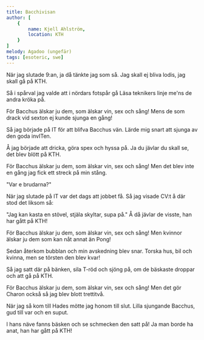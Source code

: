 ```yaml
---
title: Bacchivisan
author: [
	{
		name: Kjell Ahlström,
		location: KTH
	}
]
melody: Agadoo (ungefär)
tags: [esoteric, swe]
---
```


När jag slutade 9:an,
ja då tänkte jag som så.
Jag skall ej bliva lodis,
jag skall gå på KTH.

Så i spårval jag valde
att i nördars fotspår gå
Läsa teknikers linje
me'ns de andra kröka på.

För Bacchus älskar ju dem,
som älskar vin, sex och sång!
Mens de som drack vid sexton
ej kunde sjunga en gång!

Så jag började på IT
för att blifva Bacchus vän.
Lärde mig snart att sjunga
av den goda invITen.

Å jag började att dricka,
göra spex och hyssa på.
Ja du jävlar du skall se,
det blev blött på KTH.

För Bacchus älskar ju dem,
som älskar vin, sex och sång!
Men det blev inte en gång
jag fick ett streck på min stång.

"Var e brudarna?"

När jag slutade på IT
var det dags att jobbet få.
Så jag visade CV:t
å där stod det liksom så:

"Jag kan kasta en stövel,
stjäla skyltar, supa på."
Å då jävlar de visste,
han har gått på KTH!

För Bacchus älskar ju dem,
som älskar vin, sex och sång!
Men kvinnor älskar ju dem
som kan nåt annat än Pong!

Sedan återkom bubblan
och min avskedning blev snar.
Torska hus, bil och kvinna,
men se törsten den blev kvar!

Så jag satt där på bänken,
sila T-röd och sjöng på,
om de bäskaste droppar
och att gå på KTH.

För Bacchus älskar ju dem,
som älskar vin, sex och sång!
Men det gör Charon också
så jag blev blott trettitvå.

När jag så kom till Hades
mötte jag honom till slut.
Lilla sjungande Bacchus,
gud till var och en suput.

I hans näve fanns bäsken
och se schmecken den satt på!
Ja man borde ha anat, han
har gått på KTH!
